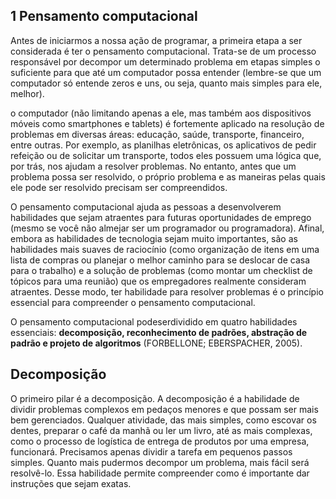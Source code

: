 ## 1 Pensamento computacional 

Antes de iniciarmos a nossa ação de programar, a primeira etapa a ser considerada é ter o pensamento computacional. Trata-se de um processo responsável por decompor um determinado problema em etapas simples o suficiente para que até um computador possa entender (lembre-se que um computador só entende zeros e uns, ou seja, quanto mais simples para ele, melhor).

o computador (não limitando apenas a ele, mas também aos dispositivos móveis como smartphones e tablets) é fortemente aplicado na resolução de problemas em diversas áreas: educação, saúde, transporte, financeiro, entre outras. Por exemplo, as planilhas eletrônicas, os aplicativos de pedir refeição ou de solicitar um transporte, todos eles possuem uma lógica que, por trás, nos ajudam a resolver problemas. No entanto, antes que um problema possa ser resolvido, o próprio problema e as maneiras pelas quais ele pode ser resolvido precisam ser compreendidos.

O pensamento computacional ajuda as pessoas a desenvolverem habilidades que sejam atraentes para futuras oportunidades de emprego (mesmo se você não almejar ser um programador ou programadora). Afinal, embora as habilidades de tecnologia sejam muito importantes, são as habilidades mais suaves de raciocínio (como organização de itens em uma lista de compras ou planejar o melhor caminho para se deslocar de casa para o trabalho) e a solução de problemas (como montar um checklist de tópicos para uma reunião) que os empregadores realmente consideram atraentes. Desse modo, ter habilidade para resolver problemas é o princípio essencial para compreender o pensamento computacional.

O pensamento computacional podeserdividido em quatro ­habilidades essenciais: **decomposição, reconhecimento de padrões, abstração de padrão e projeto de algoritmos** (FORBELLONE; EBERSPACHER, 2005).

## Decomposição 

O primeiro pilar é a decomposição. 
A decomposição é a habilidade de dividir problemas complexos em pedaços menores e que possam ser mais bem gerenciados. Qualquer atividade, das mais simples, como escovar os dentes, preparar o café da manhã ou ler um livro, até as mais complexas, como o processo de logística de entrega de produtos por uma empresa, funcionará. Precisamos apenas dividir a tarefa em pequenos passos simples. Quanto mais pudermos decompor um problema, mais fácil será resolvê-lo. Essa habilidade permite compreender como é importante dar instruções que sejam exatas.